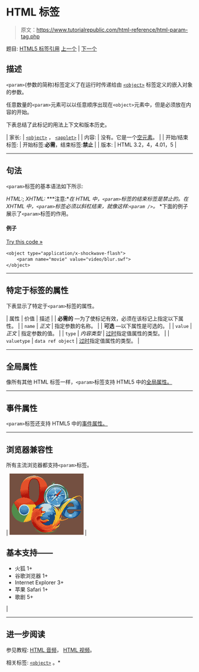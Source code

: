 # HTML <param>标签

> 原文：<https://www.tutorialrepublic.com/html-reference/html-param-tag.php>

题目: [HTML5 标签引用](html5-tags.php) [上一个](html-p-tag.php) | [下一个](html5-picture-tag.php)

## 描述

`<param>`(参数的简称)标签定义了在运行时传递给由 [`<object>`](html-object-tag.php) 标签定义的嵌入对象的参数。

任意数量的`<param>`元素可以以任意顺序出现在`<object>`元素中，但是必须放在内容的开始。

下表总结了此标记的用法上下文和版本历史。

| 家长: | [`<object>`](html-object-tag.php) ， [`<applet>`](html-applet-tag.php) |
| 内容: | 没有。它是一个[空元素](../html-tutorial/html-elements.php#empty-elements)。 |
| 开始/结束标签: | 开始标签:**必需**，结束标签:**禁止** |
| 版本: | HTML 3.2，4，4.01，5 |

* * *

## 句法

`<param>`标签的基本语法如下所示:

*HTML:*<param name="*text*">; *XHTML:*<param name="*text*" /> ***注意:**在 HTML 中，`<param>`标签的结束标签是禁止的。在 XHTML 中，`<param>`标签必须以斜杠结束，就像这样:`<param />`。*  *下面的例子展示了`<param>`标签的作用。

#### 例子

[Try this code »](../codelab.php?topic=html&file=param-tag "Try this code using online Editor")

```
<object type="application/x-shockwave-flash">
    <param name="movie" value="video/blur.swf">
</object>
```

* * *

## 特定于标签的属性

下表显示了特定于`<param>`标签的属性。

| 属性 | 价值 | 描述 |
| **必需的** —为了使标记有效，必须在该标记上指定以下属性。 |
| `name` | *正文* | 指定参数的名称。 |
| **可选** —以下属性是可选的。 |
| `value` | *正文* | 指定参数的值。 |
| `type` | *内容类型* | [过时](../definitions.php#obsolete)指定值属性的类型。 |
| `valuetype` | `data
ref
object` | [过时](../definitions.php#obsolete)指定值属性的类型。 |

* * *

## 全局属性

像所有其他 HTML 标签一样，`<param>`标签支持 HTML5 中的[全局属性。](html5-global-attributes.php)

* * *

## 事件属性

`<param>`标签还支持 HTML5 中的[事件属性。](html5-event-attributes.php)

* * *

## 浏览器兼容性

所有主流浏览器都支持`<param>`标签。

| ![Browsers Icon](img/e9331123c77668c1832e541c2fca1002.png) | 

## 基本支持——

*   火狐 1+
*   谷歌浏览器 1+
*   Internet Explorer 3+
*   苹果 Safari 1+
*   歌剧 5+

 |

* * *

## 进一步阅读

参见教程: [HTML 音频](../html-tutorial/html5-audio.php)， [HTML 视频](../html-tutorial/html5-video.php)。

相关标签: [`<object>`](html-object-tag.php) 。*